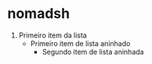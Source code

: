 # nomadsh

1. Primeiro item da lista
   - Primeiro item de lista aninhado
     - Segundo item de lista aninhada
